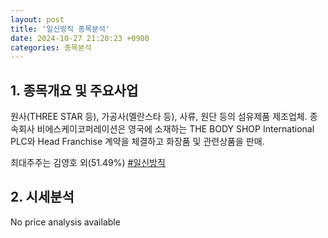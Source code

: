 ```yaml
---
layout: post
title: '일신방직 종목분석'
date: 2024-10-27 21:20:23 +0900
categories: 종목분석
---
```


## 1. 종목개요 및 주요사업

원사(THREE STAR 등), 가공사(멜란스타 등), 사류, 원단 등의 섬유제품 제조업체. 종속회사 비에스케이코퍼레이션은 영국에 소재하는 THE BODY SHOP International PLC와 Head Franchise 계약을 체결하고 화장품 및 관련상품을 판매.

최대주주는 김영호 외(51.49%)
[#일신방직](#)

## 2. 시세분석

No price analysis available
